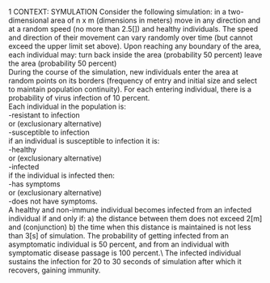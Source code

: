 1 CONTEXT: SYMULATION
Consider the following simulation: in a two-dimensional area of n x m (dimensions in meters) move in any direction and at a random speed (no more than 2.5[]) and healthy individuals. The speed and direction of their movement can vary randomly over time (but cannot exceed the upper limit set above). Upon reaching any boundary of the area, each individual may:
turn back inside the area (probability 50 percent) leave the area (probability 50 percent)\
During the course of the simulation, new individuals enter the area at random points on its borders (frequency of entry and initial size and select to maintain population continuity). For each entering individual, there is a probability of virus infection of 10 percent.\
Each individual in the population is:\
-resistant to infection\
or (exclusionary alternative)\
-susceptible to infection\
if an individual is susceptible to infection it is:\
-healthy\
or (exclusionary alternative)\
-infected\
if the individual is infected then:\
-has symptoms\
or (exclusionary alternative)\
-does not have symptoms.\
A healthy and non-immune individual becomes infected from an infected individual if and only if: a) the distance between them does not exceed 2[m] and (conjunction) b) the time when this distance is maintained is not less than 3[s] of simulation. The probability of getting infected from an asymptomatic individual is 50 percent, and from an individual with symptomatic disease passage is 100 percent.\ The infected individual sustains the infection for 20 to 30 seconds of simulation after which it recovers, gaining immunity.
